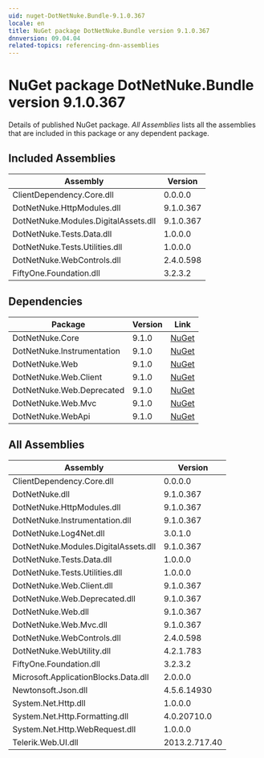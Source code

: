 ```yaml
---
uid: nuget-DotNetNuke.Bundle-9.1.0.367
locale: en
title: NuGet package DotNetNuke.Bundle version 9.1.0.367
dnnversion: 09.04.04
related-topics: referencing-dnn-assemblies
---
```


# NuGet package DotNetNuke.Bundle version 9.1.0.367
Details of published NuGet package.
*All Assemblies* lists all the assemblies that are included in this package or any dependent package.

## Included Assemblies

|Assembly|Version|
|---|---|
|ClientDependency.Core.dll|0.0.0.0|
|DotNetNuke.HttpModules.dll|9.1.0.367|
|DotNetNuke.Modules.DigitalAssets.dll|9.1.0.367|
|DotNetNuke.Tests.Data.dll|1.0.0.0|
|DotNetNuke.Tests.Utilities.dll|1.0.0.0|
|DotNetNuke.WebControls.dll|2.4.0.598|
|FiftyOne.Foundation.dll|3.2.3.2|

## Dependencies

|Package|Version|Link|
|---|---|---|
|DotNetNuke.Core|9.1.0|[NuGet](https://www.nuget.org/packages/DotNetNuke.Core/9.1.0)|
|DotNetNuke.Instrumentation|9.1.0|[NuGet](https://www.nuget.org/packages/DotNetNuke.Instrumentation/9.1.0)|
|DotNetNuke.Web|9.1.0|[NuGet](https://www.nuget.org/packages/DotNetNuke.Web/9.1.0)|
|DotNetNuke.Web.Client|9.1.0|[NuGet](https://www.nuget.org/packages/DotNetNuke.Web.Client/9.1.0)|
|DotNetNuke.Web.Deprecated|9.1.0|[NuGet](https://www.nuget.org/packages/DotNetNuke.Web.Deprecated/9.1.0)|
|DotNetNuke.Web.Mvc|9.1.0|[NuGet](https://www.nuget.org/packages/DotNetNuke.Web.Mvc/9.1.0)|
|DotNetNuke.WebApi|9.1.0|[NuGet](https://www.nuget.org/packages/DotNetNuke.WebApi/9.1.0)|

## All Assemblies

|Assembly|Version|
|---|---|
|ClientDependency.Core.dll|0.0.0.0|
|DotNetNuke.dll|9.1.0.367|
|DotNetNuke.HttpModules.dll|9.1.0.367|
|DotNetNuke.Instrumentation.dll|9.1.0.367|
|DotNetNuke.Log4Net.dll|3.0.1.0|
|DotNetNuke.Modules.DigitalAssets.dll|9.1.0.367|
|DotNetNuke.Tests.Data.dll|1.0.0.0|
|DotNetNuke.Tests.Utilities.dll|1.0.0.0|
|DotNetNuke.Web.Client.dll|9.1.0.367|
|DotNetNuke.Web.Deprecated.dll|9.1.0.367|
|DotNetNuke.Web.dll|9.1.0.367|
|DotNetNuke.Web.Mvc.dll|9.1.0.367|
|DotNetNuke.WebControls.dll|2.4.0.598|
|DotNetNuke.WebUtility.dll|4.2.1.783|
|FiftyOne.Foundation.dll|3.2.3.2|
|Microsoft.ApplicationBlocks.Data.dll|2.0.0.0|
|Newtonsoft.Json.dll|4.5.6.14930|
|System.Net.Http.dll|1.0.0.0|
|System.Net.Http.Formatting.dll|4.0.20710.0|
|System.Net.Http.WebRequest.dll|1.0.0.0|
|Telerik.Web.UI.dll|2013.2.717.40|

